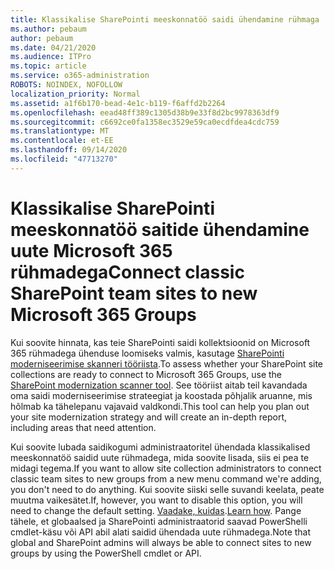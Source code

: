 ```yaml
---
title: Klassikalise SharePointi meeskonnatöö saidi ühendamine rühmaga
ms.author: pebaum
author: pebaum
ms.date: 04/21/2020
ms.audience: ITPro
ms.topic: article
ms.service: o365-administration
ROBOTS: NOINDEX, NOFOLLOW
localization_priority: Normal
ms.assetid: a1f6b170-bead-4e1c-b119-f6affd2b2264
ms.openlocfilehash: eead48ff389c1305d38b9e33f8d2bc9978363df9
ms.sourcegitcommit: c6692ce0fa1358ec3529e59ca0ecdfdea4cdc759
ms.translationtype: MT
ms.contentlocale: et-EE
ms.lasthandoff: 09/14/2020
ms.locfileid: "47713270"
---
```

# <a name="connect-classic-sharepoint-team-sites-to-new-microsoft-365-groups"></a><span data-ttu-id="54b57-102">Klassikalise SharePointi meeskonnatöö saitide ühendamine uute Microsoft 365 rühmadega</span><span class="sxs-lookup"><span data-stu-id="54b57-102">Connect classic SharePoint team sites to new Microsoft 365 Groups</span></span>

<span data-ttu-id="54b57-103">Kui soovite hinnata, kas teie SharePointi saidi kollektsioonid on Microsoft 365 rühmadega ühenduse loomiseks valmis, kasutage [SharePointi moderniseerimise skanneri tööriista](https://go.microsoft.com/fwlink/?linkid=873066).</span><span class="sxs-lookup"><span data-stu-id="54b57-103">To assess whether your SharePoint site collections are ready to connect to Microsoft 365 Groups, use the [SharePoint modernization scanner tool](https://go.microsoft.com/fwlink/?linkid=873066).</span></span> <span data-ttu-id="54b57-104">See tööriist aitab teil kavandada oma saidi moderniseerimise strateegiat ja koostada põhjalik aruanne, mis hõlmab ka tähelepanu vajavaid valdkondi.</span><span class="sxs-lookup"><span data-stu-id="54b57-104">This tool can help you plan out your site modernization strategy and will create an in-depth report, including areas that need attention.</span></span>
  
<span data-ttu-id="54b57-105">Kui soovite lubada saidikogumi administraatoritel ühendada klassikalised meeskonnatöö saidid uute rühmadega, mida soovite lisada, siis ei pea te midagi tegema.</span><span class="sxs-lookup"><span data-stu-id="54b57-105">If you want to allow site collection administrators to connect classic team sites to new groups from a new menu command we're adding, you don't need to do anything.</span></span> <span data-ttu-id="54b57-106">Kui soovite siiski selle suvandi keelata, peate muutma vaikesätet.</span><span class="sxs-lookup"><span data-stu-id="54b57-106">If, however, you want to disable this option, you will need to change the default setting.</span></span> <span data-ttu-id="54b57-107">[Vaadake, kuidas](https://go.microsoft.com/fwlink/?linkid=2004316).</span><span class="sxs-lookup"><span data-stu-id="54b57-107">[Learn how](https://go.microsoft.com/fwlink/?linkid=2004316).</span></span> <span data-ttu-id="54b57-108">Pange tähele, et globaalsed ja SharePointi administraatorid saavad PowerShelli cmdlet-käsu või API abil alati saidid ühendada uute rühmadega.</span><span class="sxs-lookup"><span data-stu-id="54b57-108">Note that global and SharePoint admins will always be able to connect sites to new groups by using the PowerShell cmdlet or API.</span></span>
  

